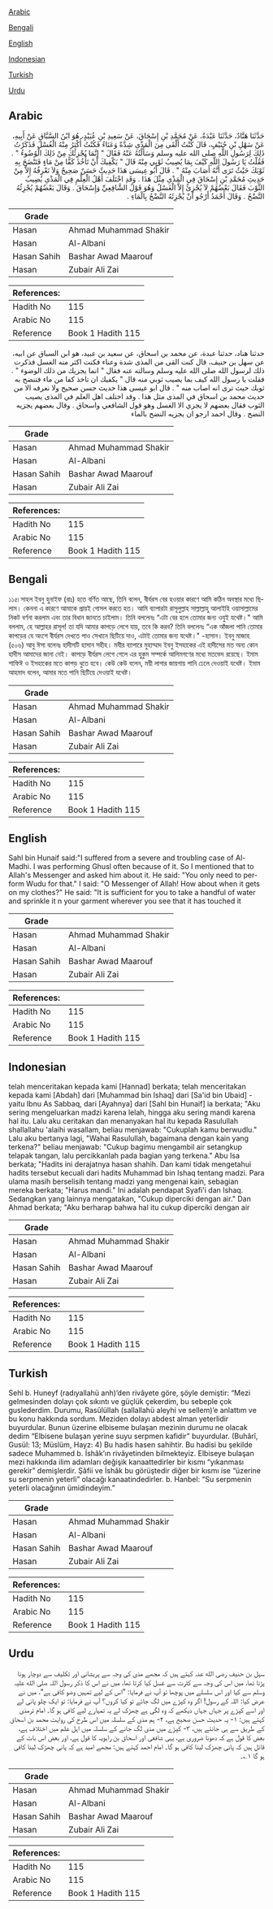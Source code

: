 [Arabic](#arabic)

[Bengali](#bengali)

[English](#english)

[Indonesian](#indonesian)

[Turkish](#turkish)

[Urdu](#urdu)

## Arabic


<div dir="rtl" lang="ar" style={{fontSize:'larger',backgroundColor:'#f8f9fa',padding:20}}>
حَدَّثَنَا هَنَّادٌ، حَدَّثَنَا عَبْدَةُ، عَنْ مُحَمَّدِ بْنِ إِسْحَاقَ، عَنْ سَعِيدِ بْنِ عُبَيْدٍ، هُوَ ابْنُ السَّبَّاقِ عَنْ أَبِيهِ، عَنْ سَهْلِ بْنِ حُنَيْفٍ، قَالَ كُنْتُ أَلْقَى مِنَ الْمَذْىِ شِدَّةً وَعَنَاءً فَكُنْتُ أُكْثِرُ مِنْهُ الْغُسْلَ فَذَكَرْتُ ذَلِكَ لِرَسُولِ اللَّهِ صلى الله عليه وسلم وَسَأَلْتُهُ عَنْهُ فَقَالَ ‏"‏ إِنَّمَا يُجْزِئُكَ مِنْ ذَلِكَ الْوُضُوءُ ‏"‏ ‏.‏ فَقُلْتُ يَا رَسُولَ اللَّهِ كَيْفَ بِمَا يُصِيبُ ثَوْبِي مِنْهُ قَالَ ‏"‏ يَكْفِيكَ أَنْ تَأْخُذَ كَفًّا مِنْ مَاءٍ فَتَنْضَحَ بِهِ ثَوْبَكَ حَيْثُ تَرَى أَنَّهُ أَصَابَ مِنْهُ ‏"‏ ‏.‏ قَالَ أَبُو عِيسَى هَذَا حَدِيثٌ حَسَنٌ صَحِيحٌ وَلاَ نَعْرِفُهُ إِلاَّ مِنْ حَدِيثِ مُحَمَّدِ بْنِ إِسْحَاقَ فِي الْمَذْىِ مِثْلَ هَذَا ‏.‏ وَقَدِ اخْتَلَفَ أَهْلُ الْعِلْمِ فِي الْمَذْىِ يُصِيبُ الثَّوْبَ فَقَالَ بَعْضُهُمْ لاَ يُجْزِئُ إِلاَّ الْغَسْلُ وَهُوَ قَوْلُ الشَّافِعِيِّ وَإِسْحَاقَ ‏.‏ وَقَالَ بَعْضُهُمْ يُجْزِئُهُ النَّضْحُ ‏.‏ وَقَالَ أَحْمَدُ أَرْجُو أَنْ يُجْزِئَهُ النَّضْحُ بِالْمَاءِ ‏.‏
</div>
<div style={{backgroundColor:'#f8f9fa',padding:20, marginBottom: 10}}><table> <thead> <tr> <th>Grade</th> <th></th> </tr> </thead> <tbody> <tr><td>Hasan</td><td>Ahmad Muhammad Shakir</td></tr><tr><td>Hasan</td><td>Al-Albani</td></tr><tr><td>Hasan Sahih</td><td>Bashar Awad Maarouf</td></tr><tr><td>Hasan</td><td>Zubair Ali Zai</td></tr></tbody></table><table> <thead> <tr> <th>References:</th> <th></th> </tr> </thead> <tbody><tr><td>Hadith No</td><td>115</td></tr><tr><td>Arabic No</td><td>115</td></tr><tr><td>Reference</td><td>Book 1 Hadith 115</td></tr></tbody></table></div>


<div dir="rtl" lang="ar" style={{fontSize:'larger',backgroundColor:'#f8f9fa',padding:20}}>
حدثنا هناد، حدثنا عبدة، عن محمد بن اسحاق، عن سعيد بن عبيد، هو ابن السباق عن ابيه، عن سهل بن حنيف، قال كنت القى من المذى شدة وعناء فكنت اكثر منه الغسل فذكرت ذلك لرسول الله صلى الله عليه وسلم وسالته عنه فقال " انما يجزيك من ذلك الوضوء " . فقلت يا رسول الله كيف بما يصيب ثوبي منه قال " يكفيك ان تاخذ كفا من ماء فتنضح به ثوبك حيث ترى انه اصاب منه " . قال ابو عيسى هذا حديث حسن صحيح ولا نعرفه الا من حديث محمد بن اسحاق في المذى مثل هذا . وقد اختلف اهل العلم في المذى يصيب الثوب فقال بعضهم لا يجزي الا الغسل وهو قول الشافعي واسحاق . وقال بعضهم يجزيه النضح . وقال احمد ارجو ان يجزيه النضح بالماء
</div>
<div style={{backgroundColor:'#f8f9fa',padding:20, marginBottom: 10}}><table> <thead> <tr> <th>Grade</th> <th></th> </tr> </thead> <tbody> <tr><td>Hasan</td><td>Ahmad Muhammad Shakir</td></tr><tr><td>Hasan</td><td>Al-Albani</td></tr><tr><td>Hasan Sahih</td><td>Bashar Awad Maarouf</td></tr><tr><td>Hasan</td><td>Zubair Ali Zai</td></tr></tbody></table><table> <thead> <tr> <th>References:</th> <th></th> </tr> </thead> <tbody><tr><td>Hadith No</td><td>115</td></tr><tr><td>Arabic No</td><td>115</td></tr><tr><td>Reference</td><td>Book 1 Hadith 115</td></tr></tbody></table></div>

## Bengali


<div dir="ltr" lang="bn" style={{fontSize:'larger',backgroundColor:'#f8f9fa',padding:20}}>
১১৫৷ সাহল ইবনু হুনাইফ (রাঃ) হতে বর্ণিত আছে, তিনি বলেন, বীর্যরস বের হওয়ার কারণে আমি কঠিন অবস্থার মধ্যে ছিলাম। কেননা এ কারণে আমাকে প্রায়ই গোসল করতে হত। আমি ব্যাপারটা রাসূলুল্লাহ সাল্লাল্লাহু আলাইহি ওয়াসাল্লামের নিকট বর্ণনা করলাম এবং তার বিধান জানতে চাইলাম। তিনি বললেনঃ “এটা বের হলে তোমার জন্য ওযুই যথেষ্ট।" আমি বললাম, হে আল্লাহর রাসূল! তা যদি আমার কাপড়ে লেগে যায়, তবে কি করব? তিনি বললেনঃ “এক আঁজলা পানি তোমার কাপড়ের যে অংশে বীর্যরস দেখতে পাও সেখানে ছিটিয়ে দাও, এটাই তোমার জন্য যথেষ্ট।" -হাসান। ইবনু মাজাহ (৫০৬) আবু ঈসা বলেনঃ হাদীসটি হাসান সহীহ। মযীর ব্যাপারে মুহাম্মাদ ইবনু ইসহাকের এই হাদীসের মত অন্য কোন হাদীস আমাদের জানা নেই। কাপড়ে বীর্যরস লেগে গেলে এর হুকুম সম্পর্কে আলিমগণের মধ্যে মতভেদ রয়েছে। ইমাম শাফিঈ ও ইসহাকের মতে কাপড় ধুতে হবে। কেউ কেউ বলেন, ময়ী লাগার জায়গায় পানি ঢেলে দেওয়াই যথেষ্ট। ইমাম আহমাদ বলেন, আমার মতে পানি ছিটিয়ে দেওয়াই যথেষ্ট।
</div>
<div style={{backgroundColor:'#f8f9fa',padding:20, marginBottom: 10}}><table> <thead> <tr> <th>Grade</th> <th></th> </tr> </thead> <tbody> <tr><td>Hasan</td><td>Ahmad Muhammad Shakir</td></tr><tr><td>Hasan</td><td>Al-Albani</td></tr><tr><td>Hasan Sahih</td><td>Bashar Awad Maarouf</td></tr><tr><td>Hasan</td><td>Zubair Ali Zai</td></tr></tbody></table><table> <thead> <tr> <th>References:</th> <th></th> </tr> </thead> <tbody><tr><td>Hadith No</td><td>115</td></tr><tr><td>Arabic No</td><td>115</td></tr><tr><td>Reference</td><td>Book 1 Hadith 115</td></tr></tbody></table></div>

## English


<div dir="ltr" lang="en" style={{fontSize:'larger',backgroundColor:'#f8f9fa',padding:20}}>
Sahl bin Hunaif said:"I suffered from a severe and troubling case of Al-Madhi. I was performing Ghusl often because of it. So I mentioned that to Allah's Messenger and asked him about it. He said: "You only need to perform Wudu for that." I said: "O Messenger of Allah! How about when it gets on my clothes?" He said: "It is sufficient for you to take a handful of water and sprinkle it n your garment wherever you see that it has touched it
</div>
<div style={{backgroundColor:'#f8f9fa',padding:20, marginBottom: 10}}><table> <thead> <tr> <th>Grade</th> <th></th> </tr> </thead> <tbody> <tr><td>Hasan</td><td>Ahmad Muhammad Shakir</td></tr><tr><td>Hasan</td><td>Al-Albani</td></tr><tr><td>Hasan Sahih</td><td>Bashar Awad Maarouf</td></tr><tr><td>Hasan</td><td>Zubair Ali Zai</td></tr></tbody></table><table> <thead> <tr> <th>References:</th> <th></th> </tr> </thead> <tbody><tr><td>Hadith No</td><td>115</td></tr><tr><td>Arabic No</td><td>115</td></tr><tr><td>Reference</td><td>Book 1 Hadith 115</td></tr></tbody></table></div>

## Indonesian


<div dir="ltr" lang="id" style={{fontSize:'larger',backgroundColor:'#f8f9fa',padding:20}}>
telah menceritakan kepada kami [Hannad] berkata; telah menceritakan kepada kami [Abdah] dari [Muhammad bin Ishaq] dari [Sa'id bin Ubaid] -yaitu Ibnu As Sabbaq, dari [Ayahnya] dari [Sahl bin Hunaif] ia berkata; "Aku sering mengeluarkan madzi karena lelah, hingga aku sering mandi karena hal itu. Lalu aku ceritakan dan menanyakan hal itu kepada Rasulullah shallallahu 'alaihi wasallam, beliau menjawab: "Cukuplah kamu berwudlu." Lalu aku bertanya lagi, "Wahai Rasulullah, bagaimana dengan kain yang terkena?" beliau menjawab: "Cukup bagimu mengambil air setangkup telapak tangan, lalu percikkanlah pada bagian yang terkena." Abu Isa berkata; "Hadits ini derajatnya hasan shahih. Dan kami tidak mengetahui hadits tersebut kecuali dari hadits Muhammad bin Ishaq tentang madzi. Para ulama masih berselisih tentang madzi yang mengenai kain, sebagian mereka berkata; "Harus mandi." Ini adalah pendapat Syafi'i dan Ishaq. Sedangkan yang lainnya mengatakan, "Cukup diperciki dengan air." Dan Ahmad berkata; "Aku berharap bahwa hal itu cukup diperciki dengan air
</div>
<div style={{backgroundColor:'#f8f9fa',padding:20, marginBottom: 10}}><table> <thead> <tr> <th>Grade</th> <th></th> </tr> </thead> <tbody> <tr><td>Hasan</td><td>Ahmad Muhammad Shakir</td></tr><tr><td>Hasan</td><td>Al-Albani</td></tr><tr><td>Hasan Sahih</td><td>Bashar Awad Maarouf</td></tr><tr><td>Hasan</td><td>Zubair Ali Zai</td></tr></tbody></table><table> <thead> <tr> <th>References:</th> <th></th> </tr> </thead> <tbody><tr><td>Hadith No</td><td>115</td></tr><tr><td>Arabic No</td><td>115</td></tr><tr><td>Reference</td><td>Book 1 Hadith 115</td></tr></tbody></table></div>

## Turkish


<div dir="ltr" lang="tr" style={{fontSize:'larger',backgroundColor:'#f8f9fa',padding:20}}>
Sehl b. Huneyf (radıyallahü anh)’den rivâyete göre, şöyle demiştir: “Mezi gelmesinden dolayı çok sıkıntı ve güçlük çekerdim, bu sebeple çok guslederdim. Durumu, Rasûlüllah (sallallahü aleyhi ve sellem)’e anlattım ve bu konu hakkında sordum. Meziden dolayı abdest alman yeterlidir buyurdular. Bunun üzerine elbiseme bulaşan mezinin durumu ne olacak dedim “Elbisene bulaşan yerine suyu serpmen kafidir” buyurdular. (Buhârî, Gusül: 13; Müslüm, Hayz: 4) Bu hadis hasen sahihtir. Bu hadisi bu şekilde sadece Muhammed b. İshâk’ın rivâyetinden bilmekteyiz. Elbiseye bulaşan mezi hakkında ilim adamları değişik kanaattedirler bir kısmı “yıkanması gerekir” demişlerdir. Şâfii ve İshâk bu görüştedir diğer bir kısmı ise “üzerine su serpmenin yeterli” olacağı kanaatindedirler. b. Hanbel: “Su serpmenin yeterli olacağının ümidindeyim.”
</div>
<div style={{backgroundColor:'#f8f9fa',padding:20, marginBottom: 10}}><table> <thead> <tr> <th>Grade</th> <th></th> </tr> </thead> <tbody> <tr><td>Hasan</td><td>Ahmad Muhammad Shakir</td></tr><tr><td>Hasan</td><td>Al-Albani</td></tr><tr><td>Hasan Sahih</td><td>Bashar Awad Maarouf</td></tr><tr><td>Hasan</td><td>Zubair Ali Zai</td></tr></tbody></table><table> <thead> <tr> <th>References:</th> <th></th> </tr> </thead> <tbody><tr><td>Hadith No</td><td>115</td></tr><tr><td>Arabic No</td><td>115</td></tr><tr><td>Reference</td><td>Book 1 Hadith 115</td></tr></tbody></table></div>

## Urdu


<div dir="rtl" lang="ur" style={{fontSize:'larger',backgroundColor:'#f8f9fa',padding:20}}>
سہل بن حنیف رضی الله عنہ کہتے ہیں کہ مجھے مذی کی وجہ سے پریشانی اور تکلیف سے دوچار ہونا پڑتا تھا، میں اس کی وجہ سے کثرت سے غسل کیا کرتا تھا، میں نے اس کا ذکر رسول اللہ صلی الله علیہ وسلم سے کیا اور اس سلسلے میں پوچھا تو آپ نے فرمایا: ”اس کے لیے تمہیں وضو کافی ہے“، میں نے عرض کیا: اللہ کے رسول! اگر وہ کپڑے میں لگ جائے تو کیا کروں؟ آپ نے فرمایا: تو ایک چلو پانی لے اور اسے کپڑے پر جہاں جہاں دیکھے کہ وہ لگی ہے چھڑک لے یہ تمہارے لیے کافی ہو گا۔ امام ترمذی کہتے ہیں: ۱- یہ حدیث حسن صحیح ہے، ۲- ہم مذی کے سلسلہ میں اس طرح کی روایت محمد بن اسحاق کے طریق سے ہی جانتے ہیں، ۳- کپڑے میں مذی لگ جانے کے سلسلہ میں اہل علم میں اختلاف ہے، بعض کا قول ہے کہ دھونا ضروری ہے، یہی شافعی اور اسحاق بن راہویہ کا قول ہے، اور بعض اس بات کے قائل ہیں کہ پانی چھڑک لینا کافی ہو گا۔ امام احمد کہتے ہیں: مجھے امید ہے کہ پانی چھڑک لینا کافی ہو گا ۱؎۔
</div>
<div style={{backgroundColor:'#f8f9fa',padding:20, marginBottom: 10}}><table> <thead> <tr> <th>Grade</th> <th></th> </tr> </thead> <tbody> <tr><td>Hasan</td><td>Ahmad Muhammad Shakir</td></tr><tr><td>Hasan</td><td>Al-Albani</td></tr><tr><td>Hasan Sahih</td><td>Bashar Awad Maarouf</td></tr><tr><td>Hasan</td><td>Zubair Ali Zai</td></tr></tbody></table><table> <thead> <tr> <th>References:</th> <th></th> </tr> </thead> <tbody><tr><td>Hadith No</td><td>115</td></tr><tr><td>Arabic No</td><td>115</td></tr><tr><td>Reference</td><td>Book 1 Hadith 115</td></tr></tbody></table></div>